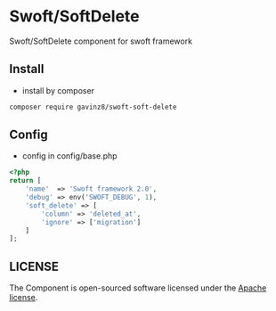 # Swoft/SoftDelete

Swoft/SoftDelete component for swoft framework

## Install

- install by composer

```bash
composer require gavinz8/swoft-soft-delete
```

## Config

- config in config/base.php

```php
<?php
return [
    'name'  => 'Swoft framework 2.0',
    'debug' => env('SWOFT_DEBUG', 1),
    'soft_delete' => [
        'column' => 'deleted_at',
        'ignore' => ['migration']
    ]
];

```

## LICENSE

The Component is open-sourced software licensed under the [Apache license](LICENSE).
